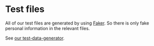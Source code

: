 # Test files

All of our test files are generated by using [Faker](https://faker.readthedocs.io/en/stable/index.html). So there is only fake personal information in the relevant files.

See [our test-data-generator](https://github.com/langrenn-sprint/test-data-generator).
